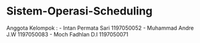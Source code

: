 # Sistem-Operasi-Scheduling

Anggota Kelompok :  -	Intan Permata Sari 	1197050052
                    -	Muhammad Andre J.W 	1197050083
                    -	Moch Fadhlan D.I		1197050071

